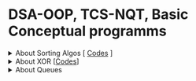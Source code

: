 # DSA-OOP, TCS-NQT, Basic Conceptual programms


<details>
<summary>About Sorting Algos [ <a href="/Basic-Concepts/Sorting-Concepts" target="_blank">Codes</a> ]</summary>

<br>
<blockquote>

<details>
<summary>Bubble Sort (Inplace and Stable sorting algorithm)</summary>

        1.Swaps adjacent elements only if a[i]>a[i+1] => keeps the order same as
          original array => Stable sorting algo
        2.After each pass, largest element bubbled up to the top that's why called Bubble sort !!
        3.Adaptive and Stable sorting algo
</details>

<details>
  <summary>Modified Bubble Sort (Inplace and Stable sorting algorithm)</summary>
  
       - Here, we maintain a variable in each pass, if given array is sorted or became sorted
         midway, if simply stops the loop and enhances performance.
         => if Given Array sorted => TC: O(n)
            otherwise            => TC: O(n^2)
</details>

<details>
  <summary> Selection Sort (Inplace and Unstable sorting algorithm)</summary>

        1.Idea is, find out the minimum element and put at the 1st position, 2nd min at 2nd pos and
        repeat the process till end => order of elements can be changed=> Unstable sorting algo

        2.Does less memory writes compare to all other sorting algorithms
        3.But not an Optimal algo in term of memory writes, Cycle sort is more optimal in term   of memory writes
        4.TC: O(N^2) for all cases
        5.Base fot Heap Sort
        6. Non Adaptive and Unstable sorting algo
  </details>

  <details>
    <summary> Insertion Sort (Inplace and Stable sorting algorithm)</summary>

        1.Idea is, we maintain 2 parts,
            a. Sorted Part
            b. Unsorted Part

        We 'insert' the current element to sorted part at it's "correct position" and make the
        sorted part bigger in each pass.

        2.1st element is single in sorted part initially => we directly starts from the 2nd element

        3.Best and Most Efficient when Array size is Small (TimSort and IntroSort)
        4.TC: theta(N^2) for Worst Case (When given array is reverse sorted, because maximum shifting happens)
        5.TC: theta(N) for Best Case (When given array is already Sorted)
        6.In General- TC: O(N^2)
        7.Adbaptable and Stable algo
</details>
<details>
   <summary>Merge Sort</summary>

      1. Divide and Conquer and Merge
      2. Stable Algo => Mantains Order of Original equal items
      3. TC: O(N(logN)), SC: O(N)
      4. Not InPlace ALgo but Variants like Block merge sort algo take SC:O(1) and TC: O(N(logN))
      5. Well suited for External Sorting
      6. Quick Sort outforms Merge sort in case of Arrays
      Preq: You should know How Merge Two Sorted Arrays.

</details>

<details>
   <summary>Partitioning Logics</summary>
   <blockquote>

      1. Naive Partition [Stable] (slowest)
   
      2. Lomuto Partition [Unstable]
   
      3. Haore Partition [Unstable]  (fastest)
  <details>
   <summary>Naive Partition</summary>

      - Undersatnding Naive Partition [Stable]
            1. Here we have an array and index of pivot element
            2. we'll put all the smaller or equal values to the left side of pivot.
            3. then, we'll put pivot element at it's correct position
            4. then we'll put all the greater elements to right of pivot
            5. finally we'll return the index of last occurence of pivot element. (last occurence for the case
               when have muliple same elements)

            eg: I/P: arr = [3,6,12,10,7], p = 5 (pivot element index => 7 is pivot)

               =>    [3,6,7,12,10]  (not necessary that left, right part of pivot will be in sorted order)
                           or
                     [6,3,7,12,10]
                           or
                      ...........
               O/P: 2 (new pivot element i.e, 7's index)

            eg: I/P: arr = [2,7,8,3,7], p = 1
                => [2,3,7,7,8]
                O/P: 3 (index of last occurence of pivot)
      
      
  </details>

  <details>
   <summary>Lomuto Partition</summary>

   - Requires only 1 traversal => TC: O(N)
   - Requires Constant Extra Space => SC: O(1)

    WORKING:
        1. Here Also we are given array, low, high index as input
        2. Unlike Naive partition where we get pivot element's index as input,
           in Lomuto partition we always consider Last element as our Pivot element. ( will also
           see what to do if not last element is pivot)
        3. 1st we traverse array from low to high-1 (as High is pivot element, so before that)
        4. If element is smaller than pivot, increase window size of smaller elements by swapping (see in code)

        NOTE: (Handling case when pivot is not last element)

        - if custom pivot element is given, then we simply swap that pivot with last element
          and implement the lomutoPartition in similar manner.
          
  </details>

  <details>
   <summary>Hoare Partition</summary>

   - Requires only 1 traversal => TC: O(N)
   - Requires Constant Extra Space => SC: O(1)

    WORKING:
        1. Here Also we are given array, low, high index as input
        2. Unlike Naive partition where we get pivot element's index as input,
           in Hoare's partition we always consider 1st element as our Pivot element. ( will also
           see what to do if not last element is pivot)
        3. we use two pointer i (low-1), j (high+1)
        4. we move i and j such that, i stops when element is gretaer or equal to pivot element
           and j stops when element is less than the pivot element, then if i and j didn't cross eacch other
           then we simply swaps the current arr[i] and arr[j] otherwise we return j (index of last occurrence
           of pivot element)
        5. You'll observe that elements from low to j are smaller and j+1 to high are greater => we succesfully
           partitioned the array

        NOTE 1:
              - Difference b/w Lomuto and Hoare partition is, in Lomuto it puts the pivot at it's correct position
                but in Hoare it doesn't put the pivot at it's correct position rather it just returns the index where
                it should be if placed at correct position.

              - So that's where lomuto partition is takes edge from Hoare's as it sorts that pivot element during partitioning
              - Then why Hoare's partition is better ? it takes less number of comparisons so on avaerage works better than
                lomuto's partition

        NOTE 2: (Handling case when pivot is not last element)

        - if custom pivot element is given, then we simply swap that pivot with last element
          and implement the hoarePartition in similar manner.

      
  </details>

   </bockquote>    
</details>

<details>
<summary>Quick Sort</summary>

    - Divide and Conquer Algo
    - Worst time complexity: O(N^2)
    - Despite O(N^2) TC, It is Considered faster due to he following:
      1. In-Place (ignoring recursion call stack)
      2. Cache Friendly
      3. Average case TC: O(N.logN)
      4. Tail recursion (recursive call is made at last)
    - Partion function is the key function (Naive (for stable), Lomuto , Hoare (for efficiency, generally used))
    - sort() in STL use Intro sort (hybrid of heap, insertion, quick sort)
    - When stability is not required Quick sort is best
    - When stability required Merge sort used

</details>

</blockquote>
<br>
</details>


<details>
<summary> About XOR [<a href="/Basic-Concepts/Bit Manipulation" target="_blank">Codes</a>]</summary>


#### ABOUT XOR (^) Operator:

    
    1. XOR of 2 Same = 0
    2. XOR of 2 Differents = 1
        eg: 1^0 = 1
            0^1 = 1
            1^1 = 0
            0^0 = 0
    3. If there are mulitple values getting XORed:
          - if number of 1 is odd => 1 (ans)
          - if number of 1 is even => 0 (ans)
        eg: 1^1^0 = 0
            1^1^1^0 = 1
            1^1^1 = 1
            1^1^1^1 = 0
            0^0^0^0 = 0

        Similarly:
            - XOR of same number even number of times => 0 (ans)
            - XOR of same number Odd number of times => same number (ans)
        eg: 4^4^0 = 0
            4^4^4 = 4
            4^4^4^0 = 4
            4^4^4^4 = 0
</details>



<details>
<summary>About Queues</summary>

There are many variations of Queue:
1. Dequeue (IMP)
2. Priority Queue (IMP): (every element have priority, one highest priority one gets deleted 1st always)
3. Insertion Restrcited queue (insertion happens at only one end, deletions happens on both)
4. Deletion Restricted queue  (deletion happens at only one end, insertuons happens on both)

----------Dequeue (pronounced as Deck)-------------------
Alternative names:Head-Tail queue
Double ended Queue
Insertion and Deletion is Possible on Both ends

------------------------------------------------------------
</details>

